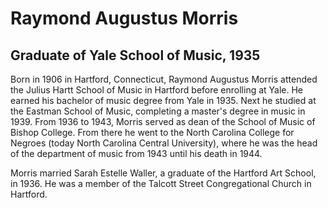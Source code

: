 # Raymond Augustus Morris
## Graduate of Yale School of Music, 1935
Born in 1906 in Hartford, Connecticut, Raymond Augustus Morris attended the Julius Hartt School of Music in Hartford before enrolling at Yale. He earned his bachelor of music degree from Yale in 1935. Next he studied at the Eastman School of Music, completing a master's degree in music in 1939. From 1936 to 1943, Morris served as dean of the School of Music of Bishop College. From there he went to the North Carolina College for Negroes (today North Carolina Central University), where he was the head of the department of music from 1943 until his death in 1944. 

Morris married Sarah Estelle Waller, a graduate of the Hartford Art School, in 1936. He was a member of the Talcott Street Congregational Church in Hartford. 
